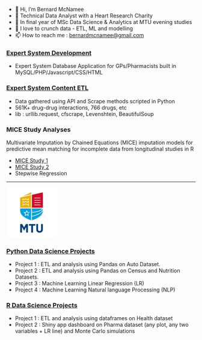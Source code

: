 - 👋 Hi, I’m Bernard McNamee<br>
- 👀 Technical Data Analyst with a Heart Research Charity<br>
- 🌱 In final year of MSc Data Science & Analytics at MTU evening studies<br>
- 💞️ I love to crunch data - ETL, ML and modelling<br>
- 📫 How to reach me : <a href="mailto:bernardmcnamee@gmail.com">bernardmcnamee@gmail.com</a><br>

### [Expert System Development](https://github.com/bjmcnamee/Compass_App_Dev)
- Expert System Database Application for GPs/Pharmacists built in MySQL/PHP/Javascript/CSS/HTML

### [Expert System Content ETL](https://github.com/bjmcnamee/Compass_Content_ETL)
- Data gathered using API and Scrape methods scripted in Python
- 561K+ drug-drug interactions, 766 drugs, etc
- lib : urllib.request, cfscrape, Levenshtein, BeautifulSoup

### MICE Study Analyses
Multivariate Imputation by Chained Equations (MICE) imputation models for predictive mean matching for incomplete data from longitudinal studies in R
- [MICE Study 1](https://github.com/bjmcnamee/MICE_Parable)
- [MICE Study 2](https://github.com/bjmcnamee/MICE_IronSupplement)
- Stepwise Regression

-------------------------
![MTU Logo](/MTU_Logo.jpg)
### [Python Data Science Projects](https://github.com/bjmcnamee/MTU_Python_Projects)
- Project 1 : ETL and analysis using Pandas on Auto Dataset.
- Project 2 : ETL and analysis using Pandas on Census and Nutrition Datasets.
- Project 3 : Machine Learning Linear Regression (LR)
- Project 4 : Machine Learning Natural language Processing (NLP)

### [R Data Science Projects](https://github.com/bjmcnamee/MTU_R_Projects)
- Project 1 : ETL and analysis using dataframes on Health dataset
- Project 2 : Shiny app dashboard on Pharma dataset (any plot, any two variables + LR line) and Monte Carlo simulations
